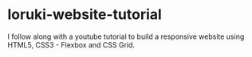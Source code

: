 # loruki-website-tutorial

I follow along with a youtube tutorial to build a responsive website using HTML5, CSS3 - Flexbox and CSS Grid. 
